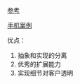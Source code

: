 [参考](https://www.cnblogs.com/zhuxiansheng/p/8059069.html)

[手机案例](https://developer.aliyun.com/article/781005)

优点：
1. 抽象和实现的分离
2. 优秀的扩展能力
3. 实现细节对客户透明